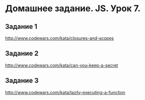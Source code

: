 <!-- Урок 7. Замыкания и область видимости

 - Глобальный объект
 - Замыкания, функции изнутри
 - [[Scope]] для new Function
 - Локальные переменные для объекта
 - Модули через замыкания
-->


# Домашнее задание. JS. Урок 7.


## Задание 1 
http://www.codewars.com/kata/closures-and-scopes


## Задание 2 
http://www.codewars.com/kata/can-you-keep-a-secret

## Задание 3
http://www.codewars.com/kata/lazily-executing-a-function


